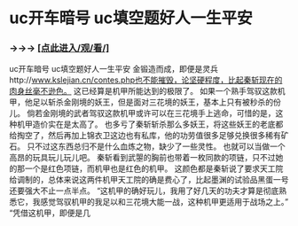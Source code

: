 # uc开车暗号 uc填空题好人一生平安

### →→→ <a href="http://3t3e.com/index.html">[点此进入/观/看/]</a>

uc开车暗号 uc填空题好人一生平安
金锻造而成，即便是灵兵http://www.kslejian.cn/contes.php也不能摧毁，论坚硬程度，比起秦斩现在的肉身丝毫不逊色。
    这已经算是机甲所能达到的极限了。
    如果一个熟手驾驭这款机甲，他足以斩杀金刚境的妖王，但是面对三花境的妖王，基本上只有被秒杀的份儿。
    倘若金刚境的武者驾驭这款机甲或许可以在三花境手上逃命，可惜的是，这种机甲造价实在是太高了。
    也多亏了秦斩斩杀那么多妖王，将这些妖王的老底都给掏空了，然后再加上锦衣卫这边也有私库，他的功劳值很多足够兑换很多稀有矿石。
    只不过这东西总归不是什么血炼之物，缺少了一些灵性。
    也就可以当做一个高昂的玩具玩儿玩儿吧。
    秦斩看到武曌的胸前也带着一枚同款的项链，只不过她的那一个是红色项链，而机甲也是红色的机甲。
    这颜色都是秦斩说了要求天工院给调制的，总体来说这两件机甲天工院的确是费心了，比起墨渊的试验品黑蛋一号还要强大不止一点半点。
    “这机甲的确好玩儿，我用了好几天的功夫才算是彻底熟悉它，我感觉驾驭机甲的我足以和三花境大能一战，这种机甲更适用于战场之上。”
    “凭借这机甲，即便是几

